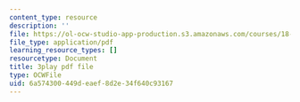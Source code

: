 ```yaml
---
content_type: resource
description: ''
file: https://ol-ocw-studio-app-production.s3.amazonaws.com/courses/18-01sc-single-variable-calculus-fall-2010/6a574300449deaef8d2e34f640c93167_HgEqXhsIq_g.pdf
file_type: application/pdf
learning_resource_types: []
resourcetype: Document
title: 3play pdf file
type: OCWFile
uid: 6a574300-449d-eaef-8d2e-34f640c93167
---
```

